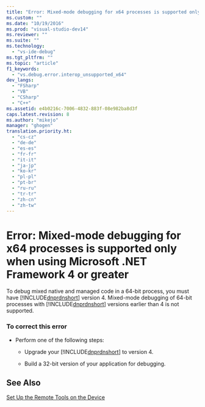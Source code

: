 ```yaml
---
title: "Error: Mixed-mode debugging for x64 processes is supported only when using Microsoft .NET Framework 4 or greater | Microsoft Docs"
ms.custom: ""
ms.date: "10/19/2016"
ms.prod: "visual-studio-dev14"
ms.reviewer: ""
ms.suite: ""
ms.technology: 
  - "vs-ide-debug"
ms.tgt_pltfrm: ""
ms.topic: "article"
f1_keywords: 
  - "vs.debug.error.interop_unsupported_x64"
dev_langs: 
  - "FSharp"
  - "VB"
  - "CSharp"
  - "C++"
ms.assetid: e4b0216c-7006-4832-883f-08e982ba8d3f
caps.latest.revision: 8
ms.author: "mikejo"
manager: "ghogen"
translation.priority.ht: 
  - "cs-cz"
  - "de-de"
  - "es-es"
  - "fr-fr"
  - "it-it"
  - "ja-jp"
  - "ko-kr"
  - "pl-pl"
  - "pt-br"
  - "ru-ru"
  - "tr-tr"
  - "zh-cn"
  - "zh-tw"
---
```

# Error: Mixed-mode debugging for x64 processes is supported only when using Microsoft .NET Framework 4 or greater
To debug mixed native and managed code in a 64-bit process, you must have [!INCLUDE[dnprdnshort](../code-quality/includes/dnprdnshort_md.md)] version 4. Mixed-mode debugging of 64-bit processes with [!INCLUDE[dnprdnshort](../code-quality/includes/dnprdnshort_md.md)] versions earlier than 4 is not supported.  
  
### To correct this error  
  
-   Perform one of the following steps:  
  
    -   Upgrade your [!INCLUDE[dnprdnshort](../code-quality/includes/dnprdnshort_md.md)] to version 4.  
  
    -   Build a 32-bit version of your application for debugging.  
  
## See Also  
 [Set Up the Remote Tools on the Device](../Topic/Set%20Up%20the%20Remote%20Tools%20on%20the%20Device.md)